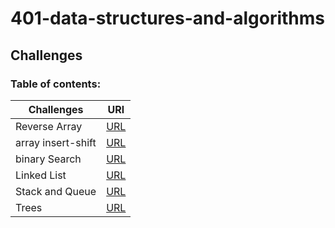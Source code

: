 # 401-data-structures-and-algorithms

## Challenges 


### Table of contents:
| Challenges  | URl |
|---|---|
| Reverse Array | [URL](https://github.com/alaa281997/401-data-structures-and-algorithms/tree/Reverse_Array)  | 
| array insert-shift  |[URL](https://github.com/alaa281997/401-data-structures-and-algorithms/tree/array-insert-shift)   |  
|binary Search   | [URL](https://github.com/alaa281997/401-data-structures-and-algorithms/tree/array-binary-search)  |  
|Linked List   | [URL](https://github.com/alaa281997/401-data-structures-and-algorithms/tree/linked-list)  | 
|Stack and Queue   | [URL](https://github.com/alaa281997/401-data-structures-and-algorithms/tree/linked-list)  | 
|Trees   | [URL]()  | 